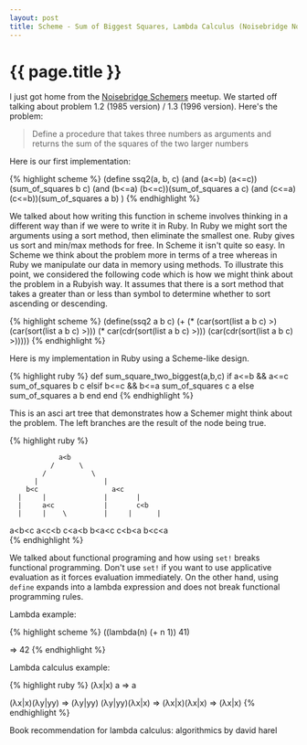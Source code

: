 ```yaml
---
layout: post
title: Scheme - Sum of Biggest Squares, Lambda Calculus (Noisebridge Notes)
---
```

{{ page.title }}
================

I just got home from the [Noisebridge Schemers](https://www.noisebridge.net/wiki/Schemers) meetup.  We started off talking about problem 1.2 (1985 version) / 1.3 (1996 version).  Here's the problem:

> Define a procedure that takes three numbers as arguments and returns the sum of the squares of the two larger numbers

Here is our first implementation:

{% highlight scheme %}
(define ssq2(a, b, c)
  (and (a<=b) (a<=c))(sum_of_squares b c)
  (and (b<=a) (b<=c))(sum_of_squares a c)
  (and (c<=a) (c<=b))(sum_of_squares a b)
)
{% endhighlight %}

We talked about how writing this function in scheme involves thinking in a different way than if we were to write it in Ruby.  In Ruby we might sort the arguments using a sort method, then eliminate the smallest one.  Ruby gives us sort and min/max methods for free.  In Scheme it isn't quite so easy.  In Scheme we think about the problem more in terms of a tree whereas in Ruby we manipulate our data in memory using methods.  To illustrate this point, we considered the following code which is how we might think about the problem in a Rubyish way.  It assumes that there is a sort method that takes a greater than or less than symbol to determine whether to sort ascending or descending.  

{% highlight scheme %}
(define(ssq2 a b c)
  (+ (* (car(sort(list a b c) >)
        (car(sort(list a b c) >)))
      (* car(cdr(sort(list a b c) >)))
         (car(cdr(sort(list a b c) >)))))
{% endhighlight %}

Here is my implementation in Ruby using a Scheme-like design.

{% highlight ruby %}
def sum_square_two_biggest(a,b,c)
  if a<=b && a<=c
    sum_of_squares b c
  elsif b<=c && b<=a
    sum_of_squares c a
  else
    sum_of_squares a b
  end 
end
{% endhighlight %}

This is an asci art tree that demonstrates how a Schemer might think about the problem.  The left branches are the result of the node being true.

{% highlight ruby %}

                a<b
              /      \
            /           \
          |                |   
        b<c                  a<c     
      |     |              |       |
      |     a<c            |       c<b
      |     |    \         |     |      |      
   a<b<c   a<c<b   c<a<b  b<a<c   c<b<a   b<c<a   
{% endhighlight %}
 
We talked about functional programing and how using <code>set!</code> breaks functional programming. Don't use <code>set!</code> if you want to use applicative evaluation as it forces evaluation immediately.  On the other hand, using <code>define</code> expands into a lambda expression and does not break functional programming rules.

Lambda example:

{% highlight scheme %}
((lambda(n) (+ n 1)) 41)

=> 42
{% endhighlight %}

Lambda calculus example:

{% highlight ruby %}
(λx|x) a
=> a

(λx|x)(λy|yy)
=> (λy|yy)
(λy|yy)(λx|x)
=> (λx|x)(λx|x)
=> (λx|x)
{% endhighlight %}


Book recommendation for lambda calculus: algorithmics by david harel


